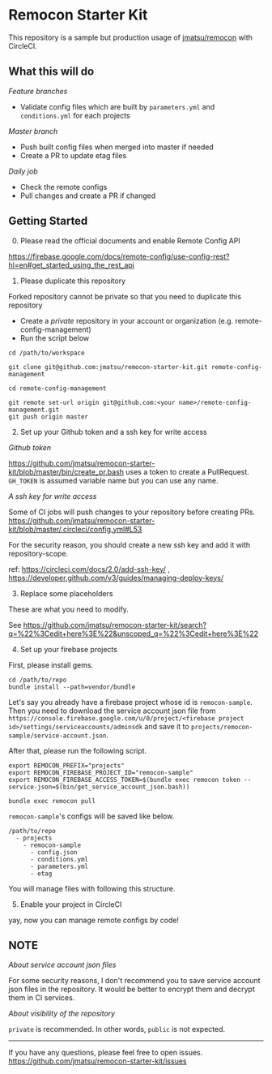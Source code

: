 # Remocon Starter Kit

This repository is a sample but production usage of [jmatsu/remocon](https://github.com/jmatsu/remocon) with CircleCI.

## What this will do

*Feature branches*

- Validate config files which are built by `parameters.yml` and `conditions.yml` for each projects

*Master branch*

- Push built config files when merged into master if needed
- Create a PR to update etag files

*Daily job*

- Check the remote configs
- Pull changes and create a PR if changed

## Getting Started

0. Please read the official documents and enable Remote Config API

https://firebase.google.com/docs/remote-config/use-config-rest?hl=en#get_started_using_the_rest_api

1. Please duplicate this repository

Forked repository cannot be private so that you need to duplicate this repository

- Create a *private* repository in your account or organization (e.g. remote-config-management)
- Run the script below

```
cd /path/to/workspace

git clone git@github.com:jmatsu/remocon-starter-kit.git remote-config-management

cd remote-config-management

git remote set-url origin git@github.com:<your name>/remote-config-management.git
git push origin master
```

2. Set up your Github token and a ssh key for write access

*Github token*

https://github.com/jmatsu/remocon-starter-kit/blob/master/bin/create_pr.bash uses a token to create a PullRequest.
`GH_TOKEN` is assumed variable name but you can use any name.

*A ssh key for write access*

Some of CI jobs will push changes to your repository before creating PRs.
https://github.com/jmatsu/remocon-starter-kit/blob/master/.circleci/config.yml#L53

For the security reason, you should create a new ssh key and add it with repository-scope.

ref: https://circleci.com/docs/2.0/add-ssh-key/ , https://developer.github.com/v3/guides/managing-deploy-keys/

3. Replace some placeholders

These are what you need to modify.

See https://github.com/jmatsu/remocon-starter-kit/search?q=%22%3Cedit+here%3E%22&unscoped_q=%22%3Cedit+here%3E%22

4. Set up your firebase projects

First, please install gems.

```
cd /path/to/repo
bundle install --path=vendor/bundle
```

Let's say you already have a firebase project whose id is `remocon-sample`.
Then you need to download the service account json file from `https://console.firebase.google.com/u/0/project/<firebase project id>/settings/serviceaccounts/adminsdk` and save it to `projects/remocon-sample/service-account.json`.

After that, please run the following script.

```
export REMOCON_PREFIX="projects"
export REMOCON_FIREBASE_PROJECT_ID="remocon-sample"
export REMOCON_FIREBASE_ACCESS_TOKEN=$(bundle exec remocon token --service-json=$(bin/get_service_account_json.bash))

bundle exec remocon pull
```

`remocon-sample`'s configs will be saved like below.

```
/path/to/repo
  - projects
    - remocon-sample
      - config.json
      - conditions.yml
      - parameters.yml
      - etag
```

You will manage files with following this structure.

5. Enable your project in CircleCI

yay, now you can manage remote configs by code!

## NOTE

*About service account json files*

For some security reasons, I don't recommend you to save service account json files in the repository. 
It would be better to encrypt them and decrypt them in CI services.

*About visibility of the repository*

`private` is recommended. In other words, `public` is not expected.

---

If you have any questions, please feel free to open issues.
 https://github.com/jmatsu/remocon-starter-kit/issues
